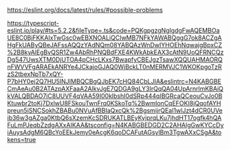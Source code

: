 https://eslint.org/docs/latest/rules/#possible-problems

https://typescript-eslint.io/play/#ts=5.2.2&fileType=.ts&code=PQKgpgzgNglgdgFwAQEMBOaUE8C0BjFKKAIxTwGsc0wEBXNOALiQCIwMB7NFkYAWABQggG7ok8ACZgAHgFkUAByQBeJAFssAQQzYAdNQm08YABQAzWnDwIYHOEhNqwajgBpxCZ%2B8kyAlEgBvQSR1Zw4AbRhPNQBdFXE4KWkAbkEAX3cAtN9UoQFRNCQzDg547UwsXTM0DjUTOA4pCHcLKxs7BwapfyCBEJgzTsawXQQUAHMAORQnFWVVFgARAEkANRYe4JCkajoGJAQ0WjBckLT0nMERMVJC1WKOKpgoTzRzS2tbexNpTb7xQY-P7bHY0ej2Q7HU5INJIMBQCBgQJbEK7cHQ84CbLJIA&eslintrc=N4KABGBECmAeAu0B2ATAzpAXFaaA2AlkvJgE7QDGA9gLY3IrQqQA04UpArnrlmKBAiQkVALQBDAO7iC8UUVF4qVAA59I00klbshI0dSRp444qIBGRcaQCeouCvJo0BKtuwbr2toKj7DxlwU8FSkouTwnFrq0KSkoTq%2BwmIonCqEFOKI8jQqofAYHpreun5iSNCSokhZBABu0NVuAfBBIaQxcQk%2BgsmijrQEaI1wlJzt4dCR0UVeib36w3gAZga0KtbQ6sXzemKcSDRUKATLBEyKyiprqLKu7jhdHT17ogfk4hQAFuLmPJeqbZzdgAXxAIKAA&tsconfig=N4KABGBEDGD2C2AHAlgGwKYCcDyiAuysAdgM6QBcYoEEkJemy0eAcgK6qoDCAFutAGsylBm3TgwAXxCSgA&tokens=true

